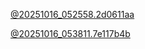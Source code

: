 [@20251016_052558.2d0611aa](../../context/design/brainstorming/questioning.md/20251016_052558.2d0611aa.md)

[@20251016_053811.7e117b4b](../../context/design/brainstorming/questioning.md/20251016_053811.7e117b4b.md)